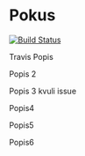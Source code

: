 Pokus
=====

[![Build Status](https://travis-ci.org/gitpajo/Pokus.png)](https://travis-ci.org/gitpajo/Pokus)

Travis
Popis

Popis 2

Popis 3 kvuli issue

Popis4

Popis5

Popis6
